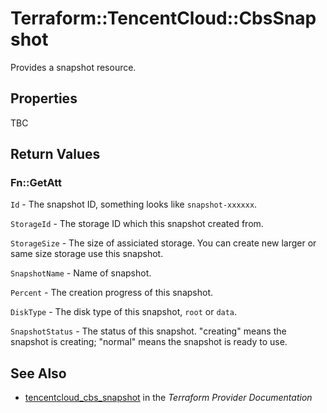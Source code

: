 # Terraform::TencentCloud::CbsSnapshot

Provides a snapshot resource.

## Properties

TBC

## Return Values

### Fn::GetAtt

`Id` - The snapshot ID, something looks like `snapshot-xxxxxx`.

`StorageId` - The storage ID which this snapshot created from.

`StorageSize` - The size of assiciated storage. You can create new larger or same size storage use this snapshot.

`SnapshotName` - Name of snapshot.

`Percent` - The creation progress of this snapshot.

`DiskType` - The disk type of this snapshot, `root` or `data`.

`SnapshotStatus` - The status of this snapshot. "creating" means the snapshot is creating; "normal" means the snapshot is ready to use.

## See Also

* [tencentcloud_cbs_snapshot](https://www.terraform.io/docs/providers/tencentcloud/r/cbs_snapshot.html) in the _Terraform Provider Documentation_